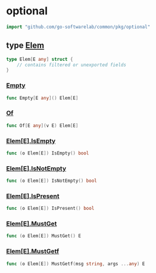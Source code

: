 # optional

```go
import "github.com/go-softwarelab/common/pkg/optional"
```



<a name="Elem"></a>
## type [Elem](<https://github.com/go-softwarelab/common/blob/main/pkg/optional/optional.go#L8-L11>)



```go
type Elem[E any] struct {
    // contains filtered or unexported fields
}
```

<a name="Empty"></a>
### [Empty](<https://github.com/go-softwarelab/common/blob/main/pkg/optional/optional.go#L37>)

```go
func Empty[E any]() Elem[E]
```



<a name="Of"></a>
### [Of](<https://github.com/go-softwarelab/common/blob/main/pkg/optional/optional.go#L41>)

```go
func Of[E any](v E) Elem[E]
```



<a name="Elem[E].IsEmpty"></a>
### [Elem\[E\].IsEmpty](<https://github.com/go-softwarelab/common/blob/main/pkg/optional/optional.go#L25>)

```go
func (o Elem[E]) IsEmpty() bool
```



<a name="Elem[E].IsNotEmpty"></a>
### [Elem\[E\].IsNotEmpty](<https://github.com/go-softwarelab/common/blob/main/pkg/optional/optional.go#L33>)

```go
func (o Elem[E]) IsNotEmpty() bool
```



<a name="Elem[E].IsPresent"></a>
### [Elem\[E\].IsPresent](<https://github.com/go-softwarelab/common/blob/main/pkg/optional/optional.go#L29>)

```go
func (o Elem[E]) IsPresent() bool
```



<a name="Elem[E].MustGet"></a>
### [Elem\[E\].MustGet](<https://github.com/go-softwarelab/common/blob/main/pkg/optional/optional.go#L13>)

```go
func (o Elem[E]) MustGet() E
```



<a name="Elem[E].MustGetf"></a>
### [Elem\[E\].MustGetf](<https://github.com/go-softwarelab/common/blob/main/pkg/optional/optional.go#L17>)

```go
func (o Elem[E]) MustGetf(msg string, args ...any) E
```

